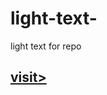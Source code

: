 # light-text-
light text for repo
>>
<h2><a href="https://wrapfr33kzz.github.io/light-text-/">visit></h2>
